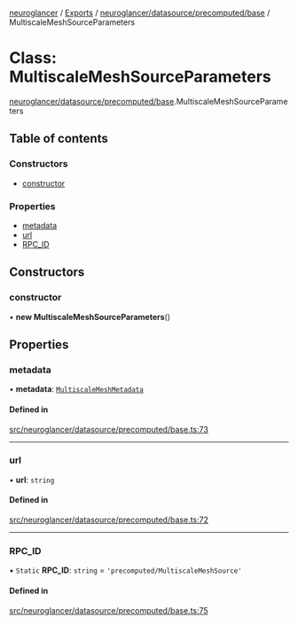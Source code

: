 [neuroglancer](../README.md) / [Exports](../modules.md) / [neuroglancer/datasource/precomputed/base](../modules/neuroglancer_datasource_precomputed_base.md) / MultiscaleMeshSourceParameters

# Class: MultiscaleMeshSourceParameters

[neuroglancer/datasource/precomputed/base](../modules/neuroglancer_datasource_precomputed_base.md).MultiscaleMeshSourceParameters

## Table of contents

### Constructors

- [constructor](neuroglancer_datasource_precomputed_base.MultiscaleMeshSourceParameters.md#constructor)

### Properties

- [metadata](neuroglancer_datasource_precomputed_base.MultiscaleMeshSourceParameters.md#metadata)
- [url](neuroglancer_datasource_precomputed_base.MultiscaleMeshSourceParameters.md#url)
- [RPC\_ID](neuroglancer_datasource_precomputed_base.MultiscaleMeshSourceParameters.md#rpc_id)

## Constructors

### constructor

• **new MultiscaleMeshSourceParameters**()

## Properties

### metadata

• **metadata**: [`MultiscaleMeshMetadata`](neuroglancer_datasource_precomputed_base.MultiscaleMeshMetadata.md)

#### Defined in

[src/neuroglancer/datasource/precomputed/base.ts:73](https://github.com/ActiveBrainAtlas2/neuroglancer/blob/91617476/src/neuroglancer/datasource/precomputed/base.ts#L73)

___

### url

• **url**: `string`

#### Defined in

[src/neuroglancer/datasource/precomputed/base.ts:72](https://github.com/ActiveBrainAtlas2/neuroglancer/blob/91617476/src/neuroglancer/datasource/precomputed/base.ts#L72)

___

### RPC\_ID

▪ `Static` **RPC\_ID**: `string` = `'precomputed/MultiscaleMeshSource'`

#### Defined in

[src/neuroglancer/datasource/precomputed/base.ts:75](https://github.com/ActiveBrainAtlas2/neuroglancer/blob/91617476/src/neuroglancer/datasource/precomputed/base.ts#L75)
